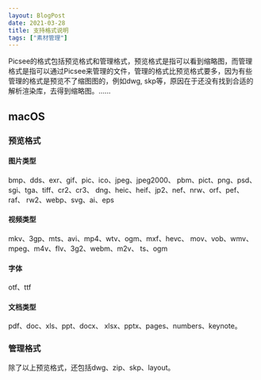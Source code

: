 ```yaml
---
layout: BlogPost
date: 2021-03-28
title: 支持格式说明
tags: ["素材管理"]
---
```




Picsee的格式包括预览格式和管理格式，预览格式是指可以看到缩略图，而管理格式是指可以通过Picsee来管理的文件，管理的格式比预览格式要多，因为有些管理的格式是预览不了缩图图的，例如dwg, skp等，原因在于还没有找到合适的解析渲染库，去得到缩略图。......<!-- more -->

## macOS

### 预览格式

#### 图片类型
bmp、dds、exr、gif、pic、ico、jpeg、jpeg2000、
pbm、pict、png、psd、sgi、tga、tiff、cr2、cr3、
dng、heic、heif、jp2、nef、nrw、orf、pef、raf、
rw2、webp、svg、ai、eps

#### 视频类型
mkv、3gp、mts、avi、mp4、wtv、ogm、mxf、hevc、
mov、vob、wmv、mpeg、m4v、flv、3g2、webm、m2v、
ts、ogm

#### 字体
otf、ttf

#### 文档类型
pdf、doc、xls、ppt、docx、
xlsx、pptx、pages、numbers、keynote。

### 管理格式
除了以上预览格式，还包括dwg、zip、skp、layout。